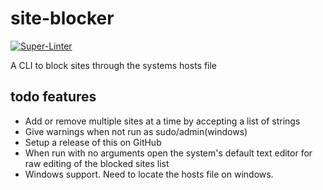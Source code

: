 # site-blocker

[![Super-Linter](https://github.com/lilydoar/site-blocker/actions/workflows/lint.yaml/badge.svg)](https://github.com/marketplace/actions/super-linter)

A CLI to block sites through the systems hosts file

## todo features

- Add or remove multiple sites at a time by accepting a list of strings
- Give warnings when not run as sudo/admin(windows)
- Setup a release of this on GitHub
- When run with no arguments open the system's default text editor for raw editing of the blocked sites list
- Windows support. Need to locate the hosts file on windows.
